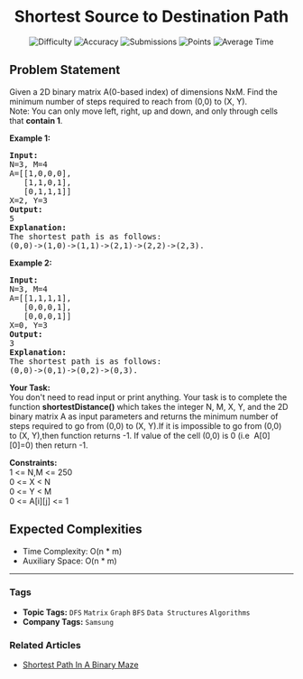 <h1 align="center">Shortest Source to Destination Path</h1>

<p align="center">
  <img alt="Difficulty" title="Difficulty" src="https://custom-icon-badges.demolab.com/badge/Difficulty: Medium-1F222E?style=for-the-badge&logoColor=white&logo=fire"/>
  <img alt="Accuracy" title="Accuracy" src="https://custom-icon-badges.demolab.com/badge/Accuracy: 24.69%25-1F222E?style=for-the-badge&logoColor=white&logo=target"/>
  <img alt="Submissions" title="Submissions" src="https://custom-icon-badges.demolab.com/badge/Submissions: 121K+-1F222E?style=for-the-badge&logoColor=white&logo=repo"/>
  <img alt="Points" title="Points" src="https://custom-icon-badges.demolab.com/badge/Points: 4-1F222E?style=for-the-badge&logoColor=white&logo=award"/>
  <img alt="Average Time" title="Average Time" src="https://custom-icon-badges.demolab.com/badge/Average%20Time: N/A-1F222E?style=for-the-badge&logoColor=white&logo=clock"/>
</p>

## Problem Statement

Given a 2D binary matrix A(0-based index) of dimensions NxM. Find the minimum number of steps required to reach from (0,0) to (X, Y).<br>Note: You can only move left, right, up and down, and only through cells that <b>contain 1</b>.

<b>Example 1:</b>

<pre><b>Input:</b>
N=3, M=4
A=[[1,0,0,0], 
   [1,1,0,1],<br>   [0,1,1,1]]
X=2, Y=3 
<b>Output:</b>
5
<b>Explanation:</b>
The shortest path is as follows:
(0,0)->(1,0)->(1,1)->(2,1)->(2,2)->(2,3).</pre>

<b>Example 2:</b>

<pre><b>Input:</b>
N=3, M=4
A=[[1,1,1,1],
   [0,0,0,1],<br>   [0,0,0,1]]
X=0, Y=3
<b>Output:</b>
3
<b>Explanation:</b>
The shortest path is as follows:
(0,0)->(0,1)->(0,2)->(0,3).</pre>

<b>Your Task:</b><br>You don't need to read input or print anything. Your task is to complete the function <b>shortestDistance()</b> which takes the integer N, M, X, Y, and the 2D binary matrix A as input parameters and returns the minimum number of steps required to go from (0,0) to (X, Y).If it is impossible to go from (0,0) to (X, Y),then function returns -1. If value of the cell (0,0) is 0 (i.e  A[0][0]=0) then return -1.

<b>Constraints:</b><br>1 <= N,M <= 250<br>0 <= X < N<br>0 <= Y < M<br>0 <= A[i][j] <= 1

## Expected Complexities
- Time Complexity: O(n * m)
- Auxiliary Space: O(n * m)

<hr>

### Tags
- **Topic Tags:** `DFS` `Matrix` `Graph` `BFS` `Data Structures` `Algorithms`
- **Company Tags:** `Samsung`

### Related Articles
- [Shortest Path In A Binary Maze](https://www.geeksforgeeks.org/shortest-path-in-a-binary-maze/)
